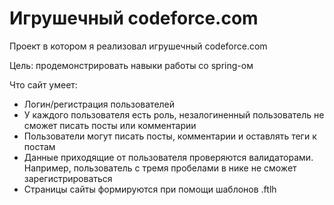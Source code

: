 # Игрушечный codeforce.com

Проект в котором я реализовал игрушечный codeforce.com

Цель: продемонстрировать навыки работы со spring-ом

Что сайт умеет:
* Логин/регистрация пользователей
* У каждого пользователя есть роль, незалогиненный пользователь не сможет писать посты или комментарии
* Пользователи могут писать посты, комментарии и оставлять теги к постам
* Данные приходящие от пользователя проверяются валидаторами. Например, пользователь с тремя пробелами в нике не сможет зарегистрироваться
* Страницы сайты формируются при помощи шаблонов .ftlh